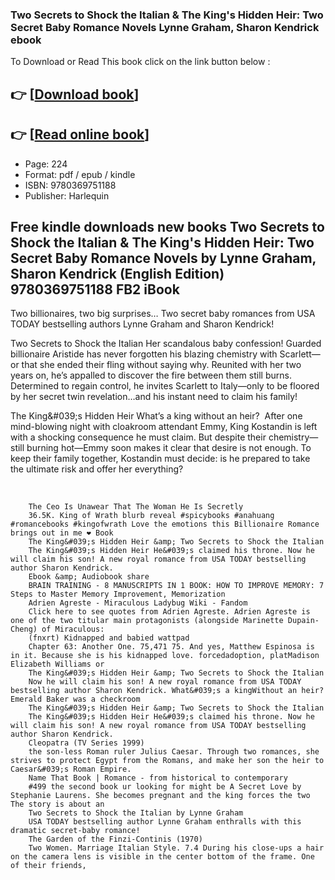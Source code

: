 ### Two Secrets to Shock the Italian & The King's Hidden Heir: Two Secret Baby Romance Novels Lynne Graham, Sharon Kendrick ebook

To Download or Read This book click on the link button below :

## 👉  [**[Download book](http://ebooksharez.info/download.php?group=book&from=github.com&id=707489&lnk=1064 "Download book")**]

## 👉  [**[Read online book](http://ebooksharez.info/download.php?group=book&from=github.com&id=707489&lnk=1064 "Read online book")**]


* Page: 224
* Format: pdf / epub / kindle
* ISBN: 9780369751188
* Publisher: Harlequin



## Free kindle downloads new books Two Secrets to Shock the Italian & The King's Hidden Heir: Two Secret Baby Romance Novels by Lynne Graham, Sharon Kendrick (English Edition) 9780369751188 FB2 iBook



Two billionaires, two big surprises… Two secret baby romances from USA TODAY bestselling authors Lynne Graham and Sharon Kendrick!
 
 Two Secrets to Shock the Italian
 Her scandalous baby confession!
 Guarded billionaire Aristide has never forgotten his blazing chemistry with Scarlett—or that she ended their fling without saying why. Reunited with her two years on, he’s appalled to discover the fire between them still burns. Determined to regain control, he invites Scarlett to Italy—only to be floored by her secret twin revelation…and his instant need to claim his family!
 
 The King&amp;#039;s Hidden Heir
 What’s a king without an heir? 
 After one mind-blowing night with cloakroom attendant Emmy, King Kostandin is left with a shocking consequence he must claim. But despite their chemistry—still burning hot—Emmy soon makes it clear that desire is not enough. To keep their family together, Kostandin must decide: is he prepared to take the ultimate risk and offer her everything? 
 
  


        The Ceo Is Unawear That The Woman He Is Secretly
        36.5K. King of Wrath blurb reveal #spicybooks #anahuang #romancebooks #kingofwrath Love the emotions this Billionaire Romance brings out in me ❤️ Book 
        The King&#039;s Hidden Heir &amp; Two Secrets to Shock the Italian
        The King&#039;s Hidden Heir He&#039;s claimed his throne. Now he will claim his son! A new royal romance from USA TODAY bestselling author Sharon Kendrick.
        Ebook &amp; Audiobook share
        BRAIN TRAINING - 8 MANUSCRIPTS IN 1 BOOK: HOW TO IMPROVE MEMORY: 7 Steps to Master Memory Improvement, Memorization 
        Adrien Agreste - Miraculous Ladybug Wiki - Fandom
        Click here to see quotes from Adrien Agreste. Adrien Agreste is one of the two titular main protagonists (alongside Marinette Dupain-Cheng) of Miraculous: 
        (fnxrt) Kidnapped and babied wattpad
        Chapter 63: Another One. 75,471 75. And yes, Matthew Espinosa is in it. Because she is his kidnapped love. forcedadoption, platMadison Elizabeth Williams or 
        The King&#039;s Hidden Heir &amp; Two Secrets to Shock the Italian
        Now he will claim his son! A new royal romance from USA TODAY bestselling author Sharon Kendrick. What&#039;s a kingWithout an heir? Emerald Baker was a checkroom 
        The King&#039;s Hidden Heir &amp; Two Secrets to Shock the Italian
        The King&#039;s Hidden Heir He&#039;s claimed his throne. Now he will claim his son! A new royal romance from USA TODAY bestselling author Sharon Kendrick.
        Cleopatra (TV Series 1999)
        the son-less Roman ruler Julius Caesar. Through two romances, she strives to protect Egypt from the Romans, and make her son the heir to Caesar&#039;s Roman Empire.
        Name That Book | Romance - from historical to contemporary
        #499 the second book ur looking for might be A Secret Love by Stephanie Laurens. She becomes pregnant and the king forces the two The story is about an 
        Two Secrets to Shock the Italian by Lynne Graham
        USA TODAY bestselling author Lynne Graham enthralls with this dramatic secret-baby romance!
        The Garden of the Finzi-Continis (1970)
        Two Women. Marriage Italian Style. 7.4 During his close-ups a hair on the camera lens is visible in the center bottom of the frame. One of their friends, 
    




